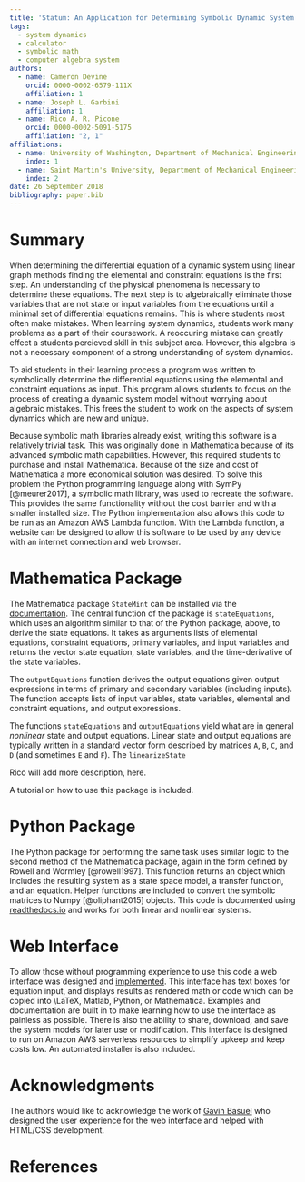 ```yaml
---
title: 'Statum: An Application for Determining Symbolic Dynamic System Models using Linear Graph Methods'
tags:
  - system dynamics
  - calculator
  - symbolic math
  - computer algebra system
authors:
  - name: Cameron Devine
    orcid: 0000-0002-6579-111X
    affiliation: 1
  - name: Joseph L. Garbini
    affiliation: 1
  - name: Rico A. R. Picone
    orcid: 0000-0002-5091-5175
    affiliation: "2, 1"
affiliations:
  - name: University of Washington, Department of Mechanical Engineering
    index: 1
  - name: Saint Martin's University, Department of Mechanical Engineering
    index: 2
date: 26 September 2018
bibliography: paper.bib
---
```


# Summary

When determining the differential equation of a dynamic system using linear graph methods finding the elemental and constraint equations is the first step.
An understanding of the physical phenomena is necessary to determine these equations.
The next step is to algebraically eliminate those variables that are not state or input variables from the equations until a minimal set of differential equations remains.
This is where students most often make mistakes.
When learning system dynamics, students work many problems as a part of their coursework.
A reoccuring mistake can greatly effect a students percieved skill in this subject area.
However, this algebra is not a necessary component of a strong understanding of system dynamics.

To aid students in their learning process a program was written to symbolically determine the differential equations using the elemental and constraint equations as input.
This program allows students to focus on the process of creating a dynamic system model without worrying about algebraic mistakes.
This frees the student to work on the aspects of system dynamics which are new and unique.

Because symbolic math libraries already exist, writing this software is a relatively trivial task.
This was originally done in Mathematica because of its advanced symbolic math capabilities.
However, this required students to purchase and install Mathematica.
Because of the size and cost of Mathematica a more economical solution was desired.
To solve this problem the Python programming language along with SymPy [@meurer2017], a symbolic math library, was used to recreate the software.
This provides the same functionality without the cost barrier and with a smaller installed size.
The Python implementation also allows this code to be run as an Amazon AWS Lambda function.
With the Lambda function, a website can be designed to allow this software to be used by any device with an internet connection and web browser.

# Mathematica Package

The Mathematica package `StateMint` can be installed via the [documentation](). The central function of the package is `stateEquations`, which uses an algorithm similar to that of the Python package, above, to derive the state equations. It takes as arguments lists of elemental equations, constraint equations, primary variables, and input variables and returns the vector state equation, state variables, and the time-derivative of the state variables.

The `outputEquations` function derives the output equations given output expressions in terms of primary and secondary variables (including inputs). The function accepts lists of input variables, state variables, elemental and constraint equations, and output expressions.

The functions `stateEquations` and `outputEquations` yield what are in general *nonlinear* state and output equations. Linear state and output equations are typically written in a standard vector form described by matrices `A`, `B`, `C`, and `D` (and sometimes `E` and `F`). The `linearizeState`

Rico will add more description, here.

A tutorial on how to use this package is included.

# Python Package

The Python package for performing the same task uses similar logic to the second method of the Mathematica package, again in the form defined by Rowell and Wormley [@rowell1997].
This function returns an object which includes the resulting system as a state space model, a transfer function, and an equation.
Helper functions are included to convert the symbolic matrices to Numpy [@oliphant2015] objects.
This code is documented using [readthedocs.io](https://statum.readthedocs.io/en/latest/) and works for both linear and nonlinear systems.

# Web Interface

To allow those without programming experience to use this code a web interface was designed and [implemented](http://statum.camerondevine.me/).
This interface has text boxes for equation input, and displays results as rendered math or code which can be copied into \LaTeX, Matlab, Python, or Mathematica.
Examples and documentation are built in to make learning how to use the interface as painless as possible.
There is also the ability to share, download, and save the system models for later use or modification.
This interface is designed to run on Amazon AWS serverless resources to simplify upkeep and keep costs low.
An automated installer is also included.

# Acknowledgments

The authors would like to acknowledge the work of [Gavin Basuel](https://www.gavinbasuel.com/) who designed the user experience for the web interface and helped with HTML/CSS development.

# References

<!--stackedit_data:
eyJkaXNjdXNzaW9ucyI6eyJTUjhYckl2em11VWpGY1paIjp7In
N0YXJ0Ijo2NjIsImVuZCI6ODE3LCJ0ZXh0IjoiV2hlbiBkZXRl
cm1pbmluZyB0aGUgZGlmZmVyZW50aWFsIGVxdWF0aW9uIG9mIG
EgZHluYW1pYyBzeXN0ZW0gdXNpbmcgbGluZWFyIGdyYeKApiJ9
LCJkMlFycnZsSnZjUmNFSXJiIjp7InN0YXJ0Ijo4MTgsImVuZC
I6OTAzLCJ0ZXh0IjoiQW4gdW5kZXJzdGFuZGluZyBvZiB0aGUg
cGh5c2ljYWwgcGhlbm9tZW5hIGlzIG5lY2Vzc2FyeSB0byBkZX
Rlcm1pbmUgdGhlc2UgZXF1YeKApiJ9LCJleVB3U3hGS1pTN3Vi
aWxuIjp7InN0YXJ0IjoxMTI1LCJlbmQiOjEzMDMsInRleHQiOi
JXaGVuIGxlYXJuaW5nIHN5c3RlbSBkeW5hbWljcywgc3R1ZGVu
dHMgd29yayBtYW55IHByb2JsZW1zIGFzIGEgcGFydCBvZiB0aG
VpciBj4oCmIn0sIkJhcEpWbXc2RFVXNEpNZVMiOnsic3RhcnQi
OjEzMDQsImVuZCI6MTQwMCwidGV4dCI6Ikhvd2V2ZXIsIHRoaX
MgYWxnZWJyYSBpcyBub3QgYSBuZWNlc3NhcnkgY29tcG9uZW50
IG9mIGEgc3Ryb25nIHVuZGVyc3RhbmRpbmcgb2bigKYifSwia0
l0TDFRVkJISXlrbVRCdCI6eyJzdGFydCI6MTQwMiwiZW5kIjox
NTczLCJ0ZXh0IjoiVG8gYWlkIHN0dWRlbnRzIGluIHRoZWlyIG
xlYXJuaW5nIHByb2Nlc3MgYSBwcm9ncmFtIHdhcyB3cml0dGVu
IHRvIHN5bWJvbGljYWxseeKApiJ9LCJTbmg2bWwzYnhGa0dQTW
1mIjp7InN0YXJ0IjoxNzA1LCJlbmQiOjE3OTUsInRleHQiOiJU
aGlzIGZyZWVzIHRoZSBzdHVkZW50IHRvIHdvcmsgb24gdGhlIG
FzcGVjdHMgb2Ygc3lzdGVtIGR5bmFtaWNzIHdoaWNoIGFyZSBu
ZXfigKYifSwiSDVBV2V4YUM4emxYYjIxTyI6eyJzdGFydCI6MT
c5NywiZW5kIjoxODk1LCJ0ZXh0IjoiQmVjYXVzZSBzeW1ib2xp
YyBtYXRoIGxpYnJhcmllcyBhbHJlYWR5IGV4aXN0LCB3cml0aW
5nIHRoaXMgc29mdHdhcmUgaXMgYSByZWxhdOKApiJ9LCJ3RUc2
Vnc4a1F3WnBoVzYzIjp7InN0YXJ0IjoxOTE2LCJlbmQiOjE5Mj
AsInRleHQiOiJkb25lIn0sIlF3TER2M0gzQk1QTFVMNTAiOnsi
c3RhcnQiOjIwMDIsImVuZCI6MjAxMCwidGV4dCI6InJlcXVpcm
VkIn0sInBSS1Rpbm9LZ3NXN1Z0MkgiOnsic3RhcnQiOjIwNzIs
ImVuZCI6MjA4NSwidGV4dCI6InNpemUgYW5kIGNvc3QifSwicn
gyTHVtZGNLVkVpMmZVSyI6eyJzdGFydCI6MjI1NiwiZW5kIjoy
MjYwLCJ0ZXh0IjoidXNlZCJ9LCI2ZWkyTVJOeTBzbWl4WGd1Ij
p7InN0YXJ0IjoyNTEyLCJlbmQiOjI1MTgsInRleHQiOiJjYW4g
YmUifSwiOFZHbDlDWXJqWFBOZTRHNCI6eyJzdGFydCI6MjYwOC
wiZW5kIjoyNjIwLCJ0ZXh0Ijoid2ViIGJyb3dzZXIuIn0sIlND
bm5wMlRjQVo2ZWRJVEMiOnsic3RhcnQiOjI2MjIsImVuZCI6Mj
Y0MywidGV4dCI6IiMgTWF0aGVtYXRpY2EgUGFja2FnZSJ9LCJ6
ZW1ta2hVTlFwdk5BQmtaIjp7InN0YXJ0IjozNzUyLCJlbmQiOj
M3NjAsInRleHQiOiJpbmNsdWRlZCJ9fSwiY29tbWVudHMiOnsi
UnlMamsycUxjcjhEczhKZCI6eyJkaXNjdXNzaW9uSWQiOiJTUj
hYckl2em11VWpGY1paIiwic3ViIjoiZ286MTAyOTA1NDM1NTMw
ODk2NDc0ODAwIiwidGV4dCI6IkknbSBhIGJpZyBiZWxpZXZlci
B0aGF0IHlvdXIgZmlyc3Qgc2VudGVuY2Ugc2hvdWxkIHRyeSB0
byBjb252ZXkgdGhlIG1haW4gcG9pbnQgb2YgeW91ciBwYXBlci
4gVGhpcyBpcyBtb3JlIG9mIGFuIFwiaW50cm9kdWN0aW9uXCIg
c2VjdGlvbiBzZW50ZW5jZSwgYXMgYXJlIHRob3NlIHRoYXQgZm
9sbG93IGl0LiBQZXJoYXBzIHRoaXMgKmlzKiBlZmZlY3RpdmVs
eSB0aGUgaW50cm9kdWN0aW9uIGFuZCB0aGVyZSdzIGEgc2VwYX
JhdGUgYWJzdHJhY3QgLi4uIGlmIHNvLCB0aGF0J3MgZmluZS4i
LCJjcmVhdGVkIjoxNTQzNzE5MTAyODMwfSwiemRod2NNWmllRF
dySXBrQyI6eyJkaXNjdXNzaW9uSWQiOiJTUjhYckl2em11VWpG
Y1paIiwic3ViIjoiZ286MTAyOTA1NDM1NTMwODk2NDc0ODAwIi
widGV4dCI6IkknbSBnb2luZyB0byBjb250aW51ZSBjb21tZW50
aW5nIGFzIGlmIHRoaXMgdGV4dCBpcyBwcmVjZWRlZCBieSBhbi
BhYnN0cmFjdCBvZiBzb21lIHNvcnQuIiwiY3JlYXRlZCI6MTU0
MzcxOTIwMTgwOH0sIm9oMWpmNmVPTmJHYjVyMHciOnsiZGlzY3
Vzc2lvbklkIjoiZDJRcnJ2bEp2Y1JjRUlyYiIsInN1YiI6Imdv
OjEwMjkwNTQzNTUzMDg5NjQ3NDgwMCIsInRleHQiOiJUcnVlLC
BidXQgcHJvYmFibHkgbm90IG5lZWRlZCBoZXJlIiwiY3JlYXRl
ZCI6MTU0MzcxOTI0MDgzNn0sInViZHFOaFdTbXRHVWtTV2UiOn
siZGlzY3Vzc2lvbklkIjoiZXlQd1N4RktaUzd1YmlsbiIsInN1
YiI6ImdvOjEwMjkwNTQzNTUzMDg5NjQ3NDgwMCIsInRleHQiOi
JJIHRoaW5rIGFkZGluZyBhIHBocmFzZSB0byB0aGUgcHJlY2Vk
aW5nIHNlbnRlbmNlIGNvdWxkIGNhcHR1cmUgd2hhdCB5b3Uncm
UgdHJ5aW5nIHRvIHNheSwgaGVyZS4gU29tZXRoaW5nIGxpa2Ug
XCIuLi4gbWFrZSBtaXN0YWtlcywgd2hpY2ggbGVhZCB0byBmcn
VzdHJhdGlvbiBhbmQgZGlzY291cmFnZW1lbnQgd2hlbiBtYW51
YWxseSByZWR1Y2luZyB0aGUgc3lzdGVtIG9mIGVxdWF0aW9ucy
5cIiIsImNyZWF0ZWQiOjE1NDM3MTk2MTA2ODd9LCI0NFdCZTRr
WEVBRktvSFFLIjp7ImRpc2N1c3Npb25JZCI6IkJhcEpWbXc2RF
VXNEpNZVMiLCJzdWIiOiJnbzoxMDI5MDU0MzU1MzA4OTY0NzQ4
MDAiLCJ0ZXh0IjoiQWx3YXlzIHRyeSB0byBzaGVkIHdvcmRzLC
B3aGVuIHBvc3NpYmxlLiBBbHNvIHRyeSBwYWNraW5nIGluIGFz
IG11Y2ggc3BlY2lmaWNpdHkuIEhlcmUgeW91IGNvdWxkIHNheS
BcIkhvd2V2ZXIsIGZsYXdsZXNzIG1hbnVhbCBhbGdlYnJhIGlz
IG5vdCByZXF1aXJlZCB0byB1bmRlcnN0YW5kIHN5c3RlbSBkeW
5hbWljcy5cIiIsImNyZWF0ZWQiOjE1NDM3MTk4NzAxMjJ9LCJh
NkRJZlFoTnppbTAweTBuIjp7ImRpc2N1c3Npb25JZCI6IkJhcE
pWbXc2RFVXNEpNZVMiLCJzdWIiOiJnbzoxMDI5MDU0MzU1MzA4
OTY0NzQ4MDAiLCJ0ZXh0IjoiSSB3b3VsZCBhZGQgc29tZXRoaW
5nIGxpa2UgXCJNb3Jlb3ZlciwgdGhlIGFsZ2VicmEgY2FuIGJl
IGF1dG9tYXRlZCwgYSBmZXcgdG9vbHMgZm9yIHdoaWNoIHdlIH
ByZXNlbnQsIGhlcmUuIiwiY3JlYXRlZCI6MTU0MzcxOTk3MjMw
OX0sIjRCcmNOanNEbHhTYkxsTTYiOnsiZGlzY3Vzc2lvbklkIj
oia0l0TDFRVkJISXlrbVRCdCIsInN1YiI6ImdvOjEwMjkwNTQz
NTUzMDg5NjQ3NDgwMCIsInRleHQiOiJXZSBjYW4gbm93IGJlIG
1vcmUgc3BlY2lmaWMsIGhlcmUuIFdlIGhhdmUgYWxyZWFkeSBp
bnRyb2R1Y2VkIHRoZSBlcXVhdGlvbnMgYW5kIHRoZSB0YXNrIG
9mIGF1dG9tYXRpb24uIiwiY3JlYXRlZCI6MTU0MzcyMDA2MzY5
Mn0sInNveUhHd2ZCcWR6NVU4WDUiOnsiZGlzY3Vzc2lvbklkIj
oiU25oNm1sM2J4RmtHUE1tZiIsInN1YiI6ImdvOjEwMjkwNTQz
NTUzMDg5NjQ3NDgwMCIsInRleHQiOiJJIHRoaW5rIHlvdSBjb3
VsZCByZXBocmFzZSB0aGlzIHRvIGJlIG1vcmUgY2xlYXIgdGhh
dCB0aGUgXCJuZXdcIiBhbmQgXCJ1bmlxdWVcIiBhc3BlY3RzIG
FyZSBzbyB0byB0aGUgc3R1ZGVudHMsIG5vdCBzeXN0ZW0gZHlu
YW1pY3MuIiwiY3JlYXRlZCI6MTU0MzcyMDE0MDQxMH0sIkpybW
RDcXJJSFBXNm5RY1UiOnsiZGlzY3Vzc2lvbklkIjoiSDVBV2V4
YUM4emxYYjIxTyIsInN1YiI6ImdvOjEwMjkwNTQzNTUzMDg5Nj
Q3NDgwMCIsInRleHQiOiJDb25zaWRlciBnZXR0aW5nIHJpZCBv
ZiB0aGUgZXhpc3RlbmNlIHN0YXRlbWVudCBhbmQgaW5zdGVhZC
Bmb2N1cyBvbiB0aGUgZmFjdCB0aGF0IHdlICphcHBsaWVkIGV4
aXN0aW5nKiBzeW1ib2xpYyBtYXRoIGxpYnJhcmllcy4gQWxzby
Bjb25zaWRlciBjYWxsaW5nIGl0IFwibWF0aGVtYXRpY3NcIiBi
ZWNhdXNlIHdlJ3JlIGZhbmN5IiwiY3JlYXRlZCI6MTU0MzcyMD
I3NTY1OX0sIko2RzZvODRjSHRXQTV0WlAiOnsiZGlzY3Vzc2lv
bklkIjoid0VHNlZ3OGtRd1pwaFc2MyIsInN1YiI6ImdvOjEwMj
kwNTQzNTUzMDg5NjQ3NDgwMCIsInRleHQiOiJDb25zaWRlciBy
ZXBocmFzaW5nIHRvIGF2b2lkIFwiZG9uZVwiIiwiY3JlYXRlZC
I6MTU0MzcyMDMwNDkzMX0sInR3WmZ5RnhIVms0ZnZpbUQiOnsi
ZGlzY3Vzc2lvbklkIjoiUXdMRHYzSDNCTVBMVUw1MCIsInN1Yi
I6ImdvOjEwMjkwNTQzNTUzMDg5NjQ3NDgwMCIsInRleHQiOiJJ
IHRoaW5rIHByZXNlbnQgdGVuc2UgaXMgYmV0dGVyIHNpbmNlIH
dlJ3JlIHN0aWxsIHJlbGVhc2luZyBhIE1NQSBwYWNrYWdlIiwi
Y3JlYXRlZCI6MTU0MzcyMDMzMzU0OH0sImtuWklSeWw3UnJFWF
VUMzYiOnsiZGlzY3Vzc2lvbklkIjoicFJLVGlub0tnc1c3VnQy
SCIsInN1YiI6ImdvOjEwMjkwNTQzNTUzMDg5NjQ3NDgwMCIsIn
RleHQiOiJJIHRoaW5rIHBlcmhhcHMgdGhlIG1vc3QgaW1wb3J0
YW50IGFzcGVjdCBpcyB0aGF0IGl0IHJlcXVpcmVzIHN0dWRlbn
RzIHRvIGxlYXJuIGEgbmV3IHNvZnR3YXJlIHN5c3RlbSAuLi4g
d2hpY2ggbW9yZSB0aGFuIG91dHdlaWdocyB0aGUgYWR2YW50YW
dlcyBmb3IgbW9zdCBvZiB0aGUgc3R1ZGVudHMgLi4uIHlvdXIg
d2ViIGFwcCBsZXRzIHRoZW0gZ2V0IHN0YXJ0ZWQgd2l0aG91dC
BsZWFybmluZyBNTUEiLCJjcmVhdGVkIjoxNTQzNzIwNDQ1Njc4
fSwiNG94clJzaEZJaWNNMkVPTyI6eyJkaXNjdXNzaW9uSWQiOi
JyeDJMdW1kY0tWRWkyZlVLIiwic3ViIjoiZ286MTAyOTA1NDM1
NTMwODk2NDc0ODAwIiwidGV4dCI6Ikl0J3MgYmVzdCB0byBhdm
9pZCBcInVzZWRcIiAuLi4gYW5kIGV2ZW4gYmV0dGVyIHRvIGF2
b2lkIHRoZSBwaHJhc2luZyB0aGF0IGxlYWQgdG8gaXQuIEUuZy
4gdGhpcyBzZW50ZW5jZSBjb3VsZCBiZSBcIkZvciB0aGVzZSBy
ZWFzb25zLCBhIHZlcnNpb24gb2YgdGhlIHNvZnR3YXJlIHdyaX
R0ZW4gaW4gdGhlIFB5dGhvbiAuLi4uXCIiLCJjcmVhdGVkIjox
NTQzNzIwNjY1OTA2fSwiSGRWSXV4TTFEWlJHS1A0cSI6eyJkaX
NjdXNzaW9uSWQiOiI2ZWkyTVJOeTBzbWl4WGd1Iiwic3ViIjoi
Z286MTAyOTA1NDM1NTMwODk2NDc0ODAwIiwidGV4dCI6IldlJ3
ZlIGFscmVhZHkgZG9uZSB0aGlzLCBzbyBpdCBzaG91bGQgYmUg
XCJ3YXNcIiIsImNyZWF0ZWQiOjE1NDM3MjA3Mjg0NTN9LCI0b1
NZWEcwQkNzeUhxdEFqIjp7ImRpc2N1c3Npb25JZCI6IjhWR2w5
Q1lyalhQTmU0RzQiLCJzdWIiOiJnbzoxMDI5MDU0MzU1MzA4OT
Y0NzQ4MDAiLCJ0ZXh0IjoiWW91IGNhbiBub3cgZHJpdmUgaG9t
ZSB0aGF0IHRoZSB3ZWIgYXBwIGRvZXNuJ3QgcmVxdWlyZSBhbn
kgTWF0aGVtYXRpY2Egb3IgUHl0aG9uL1N5bVB5IGtub3dsZWRn
ZSwgd2hpY2ggSSB0aGluayBpcyB0aGUgbW9zdCBpbXBvcnRhbn
QgYWR2YW50YWdlISIsImNyZWF0ZWQiOjE1NDM3MjA3OTU2NjB9
LCI0Y3hpQUZmQ2FyU2Y2NXZqIjp7ImRpc2N1c3Npb25JZCI6Il
NDbm5wMlRjQVo2ZWRJVEMiLCJzdWIiOiJnbzoxMDI5MDU0MzU1
MzA4OTY0NzQ4MDAiLCJ0ZXh0IjoiQ29uc2lkZXIgcmVvcmRlcm
luZyB0aGVzZSAuLi4gYXQgbGVhc3QgcHV0dGluZyBNTUEgbGFz
dCwgc2luY2UgSSB0aGluayBpdCdzIGxlYXN0IGltcG9ydGFudC
4iLCJjcmVhdGVkIjoxNTQzNzIyNTMxNjc3fSwiQnh5TGt0RDlJ
M3QyVzZ1VSI6eyJkaXNjdXNzaW9uSWQiOiJ6ZW1ta2hVTlFwdk
5BQmtaIiwic3ViIjoiZ286MTAyOTA1NDM1NTMwODk2NDc0ODAw
IiwidGV4dCI6IldoZXJlPyIsImNyZWF0ZWQiOjE1NDM3MjMwNz
Q5Mjl9LCJxMEFKWnR1RzlTa2I2TnNVIjp7ImRpc2N1c3Npb25J
ZCI6InplbW1raFVOUXB2TkFCa1oiLCJzdWIiOiJnbzoxMDI5MD
U0MzU1MzA4OTY0NzQ4MDAiLCJ0ZXh0IjoiSSBtZWFuIHdlIHNo
b3VsZCBoeXBlcmxpbmsgaXQiLCJjcmVhdGVkIjoxNTQzNzIzMD
kyMDIxfX0sImhpc3RvcnkiOlszMjQxNjE4NjEsLTI1Njk2NTgz
NywtMTIwMTkxMDQ1MiwyMDk4Nzc1OTYwXX0=
-->